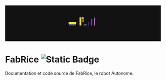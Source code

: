 ![alt text](https://github.com/carpuplay/FabRice/blob/main/media/banner.png)
# FabRice ![Static Badge](https://img.shields.io/badge/Distribution-v0.1_alpha-red)
Documentation et code source de FabRice, le robot Autonome.
